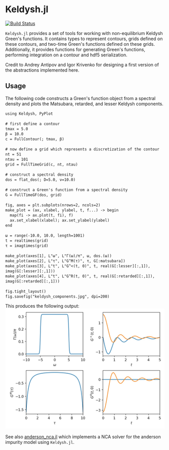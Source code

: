 # Keldysh.jl

[![Build Status](https://github.com/kleinhenz/Keldysh.jl/workflows/CI/badge.svg?branch=master)](https://github.com/kleinhenz/Keldysh.jl/actions)

`Keldysh.jl` provides a set of tools for working with non-equilibrium Keldysh Green's functions.
It contains types to represent contours, grids defined on these contours, and two-time Green's functions defined on these grids.
Additionally, it provides functions for generating Green's functions, performing integration on a contour and hdf5 serialization.


Credit to Andrey Antipov and Igor Krivenko for designing a first version of the abstractions implemented here.

## Usage

The following code constructs a Green's function object from a spectral density and plots the Matsubara, retarded, and lesser Keldysh components.
```
using Keldysh, PyPlot

# first define a contour
tmax = 5.0
β = 10.0
c = FullContour(; tmax, β)

# now define a grid which represents a discretization of the contour
nt = 51
ntau = 101
grid = FullTimeGrid(c, nt, ntau)

# construct a spectral density
dos = flat_dos(; D=5.0, ν=10.0)

# construct a Green's function from a spectral density
G = FullTimeGF(dos, grid)

fig, axes = plt.subplots(nrows=2, ncols=2)
make_plot = (ax, xlabel, ylabel, t, f...) -> begin
  map(fi -> ax.plot(t, fi), f)
  ax.set_xlabel(xlabel); ax.set_ylabel(ylabel)
end

ω = range(-10.0, 10.0, length=1001)
t = realtimes(grid)
τ = imagtimes(grid)

make_plot(axes[1], L"ω", L"Γ(ω)/π", ω, dos.(ω))
make_plot(axes[2], L"τ", L"G^M(τ)", τ, G[:matsubara])
make_plot(axes[3], L"t", L"G^<(t, 0)", t, real(G[:lesser][:,1]), imag(G[:lesser][:,1]))
make_plot(axes[4], L"t", L"G^R(t, 0)", t, real(G[:retarded][:,1]), imag(G[:retarded][:,1]))

fig.tight_layout()
fig.savefig("keldysh_components.jpg", dpi=200)
```
This produces the following output:
![keldysh_components](doc/images/keldysh_components.jpg)

See also [anderson_nca.jl](doc/examples/anderson_nca.jl) which implements a NCA solver for the anderson impurity model using `Keldysh.jl`.
